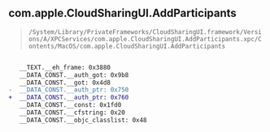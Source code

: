 ## com.apple.CloudSharingUI.AddParticipants

> `/System/Library/PrivateFrameworks/CloudSharingUI.framework/Versions/A/XPCServices/com.apple.CloudSharingUI.AddParticipants.xpc/Contents/MacOS/com.apple.CloudSharingUI.AddParticipants`

```diff

   __TEXT.__eh_frame: 0x3880
   __DATA_CONST.__auth_got: 0x9b8
   __DATA_CONST.__got: 0x4d8
-  __DATA_CONST.__auth_ptr: 0x750
+  __DATA_CONST.__auth_ptr: 0x760
   __DATA_CONST.__const: 0x1fd0
   __DATA_CONST.__cfstring: 0x20
   __DATA_CONST.__objc_classlist: 0x48

```
